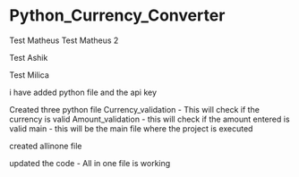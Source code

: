 # Python_Currency_Converter

Test Matheus
Test Matheus 2

Test Ashik

Test Milica

i have added python file and the api key


Created three python file 
    Currency_validation -  This will check if the currency is valid
    Amount_validation - this will check if the amount entered is valid
    main - this will be the main file where the project is executed


created allinone file

updated the code - All in one file is working
